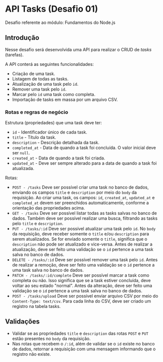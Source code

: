 # API Tasks (Desafio 01)

Desafio referente ao módulo: Fundamentos do Node.js

## Introdução

Nesse desafio será desenvolvida uma API para realizar o CRUD de _tasks_ (tarefas).

A API conterá as seguintes funcionalidades:

- Criação de uma task.
- Listagem de todas as tasks.
- Atualização de uma task pelo `id`.
- Remover uma task pelo `id`.
- Marcar pelo `id` uma task como completa.
- Importação de tasks em massa por um arquivo CSV.

### Rotas e regras de negócio

Estrutura (propriedades) que uma task deve ter:

- `id` - Identificador único de cada task.
- `title` - Título da task.
- `description` - Descrição detalhada da task.
- `completed_at` - Data de quando a task foi concluída. O valor inicial deve ser `null`.
- `created_at` - Data de quando a task foi criada.
- `updated_at` - Deve ser sempre alterado para a data de quando a task foi atualizada.

Rotas:

- `POST - /tasks`
  Deve ser possível criar uma task no banco de dados, enviando os campos `title` e `description` por meio do `body` da requisição. Ao criar uma task, os campos: `id`, `created_at`, `updated_at` e `completed_at` devem ser preenchidos automaticamente, conforme a orientação das propriedades acima.
- `GET - /tasks`
  Deve ser possível listar todas as tasks salvas no banco de dados. Também deve ser possível realizar uma busca, filtrando as tasks pelo `title` e `description`.
- `PUT - /tasks/:id`
  Deve ser possível atualizar uma task pelo `id`. No `body` da requisição, deve receber somente o `title` e/ou `description` para serem atualizados. Se for enviado somente o `title`, significa que o `description` não pode ser atualizado e vice-versa. Antes de realizar a atualização, deve ser feito uma validação se o `id` pertence a uma task salva no banco de dados.
- `DELETE - /tasks/:id`
  Deve ser possível remover uma task pelo `id`. Antes de realizar a remoção, deve ser feito uma validação se o `id` pertence a uma task salva no banco de dados.
- `PATCH - /tasks/:id/complete`
  Deve ser possível marcar a task como completa ou não. Isso significa que se a task estiver concluída, deve voltar ao seu estado "normal". Antes da alteração, deve ser feito uma validação se o `id` pertence a uma task salva no banco de dados.
- `POST - /tasks/upload`
  Deve ser possível enviar arquivo CSV por meio do `Content-Type: text/csv`. Para cada linha do CSV, deve ser criado um registro na tabela tasks.

## Validações

- Validar se as propriedades `title` e `description` das rotas `POST` e `PUT` estão presentes no `body` da requisição.
- Nas rotas que recebem o `/:id`, além de validar se o `id` existe no banco de dados, retornar a requisição com uma mensagem informando que o registro não existe.
